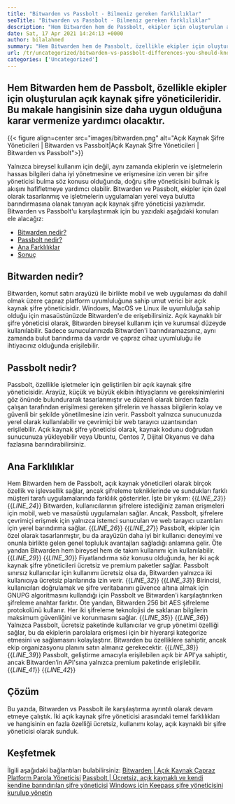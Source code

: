 ```yaml
---
title: "Bitwarden vs Passbolt - Bilmeniz gereken farklılıklar" 
seoTitle: "Bitwarden vs Passbolt - Bilmeniz gereken farklılıklar" 
description: "Hem Bitwarden hem de Passbolt, ekipler için oluşturulan açık kaynak şifre yöneticisi uygulamalarıdır. Bu makale hangisinin size daha uygun olduğuna karar vermenize yardımcı olacaktır." 
date: Sat, 17 Apr 2021 14:24:13 +0000
author: bilalahmed
summary: "Hem Bitwarden hem de Passbolt, özellikle ekipler için oluşturulan açık kaynak şifre yöneticileridir. Bu makale hangisinin size daha uygun olduğuna karar vermenize yardımcı olacaktır." 
url: /tr/uncategorized/bitwarden-vs-passbolt-differences-you-should-know/
categories: ['Uncategorized']
---
```


## Hem Bitwarden hem de Passbolt, özellikle ekipler için oluşturulan açık kaynak şifre yöneticileridir. Bu makale hangisinin size daha uygun olduğuna karar vermenize yardımcı olacaktır.

{{< figure align=center src="images/bitwarden.png" alt="Açık Kaynak Şifre Yöneticileri | Bitwarden vs Passbolt|Açık Kaynak Şifre Yöneticileri | Bitwarden vs Passbolt">}}

Yalnızca bireysel kullanım için değil, aynı zamanda ekiplerin ve işletmelerin hassas bilgileri daha iyi yönetmesine ve erişmesine izin veren bir şifre yöneticisi bulma söz konusu olduğunda, doğru şifre yöneticisini bulmak iş akışını hafifletmeye yardımcı olabilir. Bitwarden ve Passbolt, ekipler için özel olarak tasarlanmış ve işletmelerin uygulamaları yerel veya bulutta barındırmasına olanak tanıyan açık kaynak şifre yöneticisi yazılımıdır. Bitwarden vs Passbolt'u karşılaştırmak için bu yazıdaki aşağıdaki konuları ele alacağız:
  * [Bitwarden nedir?][1]
  * [Passbolt nedir?][2]
  * [Ana Farklılıklar][3]
  * [Sonuç][4]

## **Bitwarden nedir?** 
Bitwarden, komut satırı arayüzü ile birlikte mobil ve web uygulaması da dahil olmak üzere çapraz platform uyumluluğuna sahip umut verici bir açık kaynak şifre yöneticisidir. Windows, MacOS ve Linux ile uyumluluğa sahip olduğu için masaüstünüzde Bitwarden'e de erişebilirsiniz. Açık kaynaklı bir şifre yöneticisi olarak, Bitwarden bireysel kullanım için ve kurumsal düzeyde kullanılabilir. Sadece sunucularınızda Bitwarden'i barındıramazsınız, aynı zamanda bulut barındırma da vardır ve çapraz cihaz uyumluluğu ile ihtiyacınız olduğunda erişilebilir.

## **Passbolt nedir?** 
Passbolt, özellikle işletmeler için geliştirilen bir açık kaynak şifre yöneticisidir. Arayüz, küçük ve büyük ekibin ihtiyaçlarını ve gereksinimlerini göz önünde bulundurarak tasarlanmıştır ve düzenli olarak birden fazla çalışan tarafından erişilmesi gereken şifrelerin ve hassas bilgilerin kolay ve güvenli bir şekilde yönetilmesine izin verir. Passbolt yalnızca sunucunuzda yerel olarak kullanılabilir ve çevrimiçi bir web tarayıcı uzantısından erişilebilir. Açık kaynak şifre yöneticisi olarak, kaynak kodunu doğrudan sunucunuza yükleyebilir veya Ubuntu, Centos 7, Dijital Okyanus ve daha fazlasına barındırabilirsiniz.

## **Ana Farklılıklar** 
Hem Bitwarden hem de Passbolt, açık kaynak yöneticileri olarak birçok özellik ve işlevsellik sağlar, ancak şifreleme tekniklerinde ve sundukları farklı müşteri tarafı uygulamalarında farklılık gösterirler. İşte bir yıkım:
{{_LINE_23_}}
{{_LINE_24_}}
    Bitwarden, kullanıcılarının şifrelere istediğiniz zaman erişmeleri için mobil, web ve masaüstü uygulamaları sağlar. Ancak, Passbolt, şifrelere çevrimiçi erişmek için yalnızca istemci sunucuları ve web tarayıcı uzantıları için yerel barındırma sağlar.
{{_LINE_26_}}
{{_LINE_27_}}
    Passbolt, ekipler için özel olarak tasarlanmıştır, bu da arayüzün daha iyi bir kullanıcı deneyimi ve onunla birlikte gelen genel topluluk avantajları sağladığı anlamına gelir. Öte yandan Bitwarden hem bireysel hem de takım kullanımı için kullanılabilir.
{{_LINE_29_}}
{{_LINE_30_}}
    Fiyatlandırma söz konusu olduğunda, her iki açık kaynak şifre yöneticileri ücretsiz ve premium paketler sağlar. Passbolt sınırsız kullanıcılar için kullanımı ücretsiz olsa da, Bitwarden yalnızca iki kullanıcıya ücretsiz planlarında izin verir.
{{_LINE_32_}}
{{_LINE_33_}}
    Birincisi, kullanıcıları doğrulamak ve şifre veritabanını güvence altına almak için GNUPG algoritmasını kullandığı için Passbolt ve Bitwarden'i karşılaştırırken şifreleme anahtar farktır. Öte yandan, Bitwarden 256 bit AES şifreleme protokolünü kullanır. Her iki şifreleme teknolojisi de saklanan bilgilerin maksimum güvenliğini ve korunmasını sağlar.
{{_LINE_35_}}
{{_LINE_36_}}
    Yalnızca Passbolt, ücretsiz paketinde kullanıcılar ve grup yönetimi özelliği sağlar, bu da ekiplerin parolalara erişmesi için bir hiyerarşi kategorize etmesini ve sağlamasını kolaylaştırır. Bitwarden bu özelliklere sahiptir, ancak ekip organizasyonu planını satın almanız gerekecektir.
{{_LINE_38_}}
{{_LINE_39_}}
    Passbolt, geliştirme amacıyla erişilebilen açık bir API'ya sahiptir, ancak Bitwarden’in API'sına yalnızca premium paketinde erişilebilir.
{{_LINE_41_}}
{{_LINE_42_}}

## **Çözüm**
Bu yazıda, Bitwarden vs Passbolt ile karşılaştırma ayrıntılı olarak devam etmeye çalıştık. İki açık kaynak şifre yöneticisi arasındaki temel farklılıkları ve hangisinin en fazla özelliği ücretsiz, kullanımı kolay, açık kaynaklı bir şifre yöneticisi olarak sunduk.

## Keşfetmek
İlgili aşağıdaki bağlantıları bulabilirsiniz:
[Bitwarden | Açık Kaynak Çapraz Platform Parola Yöneticisi][5]
[Passbolt | Ücretsiz, açık kaynaklı ve kendi kendine barındırılan şifre yöneticisi][6]
[Windows için Keepass şifre yöneticisini kurulup yönetin][7]

  
[1]: #bitwarden
[2]: #passbolt
[3]: #differences
[4]: #conclusion
[5]: https://products.containerize.com/password-management/bitwarden
[6]: https://products.containerize.com/password-management/passbolt
[7]: https://blog.containerize.com/password-management/setup-manage-keepass-password-manager-for-windows/
